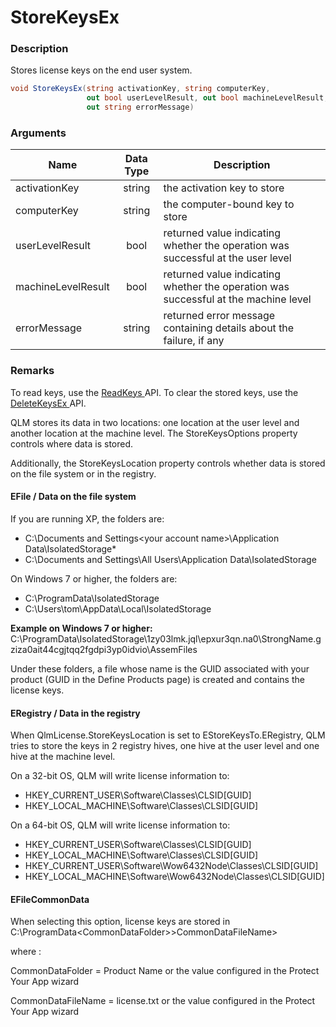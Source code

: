 # StoreKeysEx

### Description

Stores license keys on the end user system.

```csharp
void StoreKeysEx(string activationKey, string computerKey, 
                 out bool userLevelResult, out bool machineLevelResult, 
                 out string errorMessage)
```

### Arguments

| Name               | Data Type | Description                                                                         |
| ------------------ | :-------: | ----------------------------------------------------------------------------------- |
| activationKey      |   string  | the activation key to store                                                         |
| computerKey        |   string  | the computer-bound key to store                                                     |
| userLevelResult    |    bool   | returned value indicating whether the operation was successful at the user level    |
| machineLevelResult |    bool   | returned value indicating whether the operation was successful at the machine level |
| errorMessage       |   string  | returned error message containing details about the failure, if any                 |

### Remarks

To read keys, use the [ReadKeys ](readkeys.md)API. To clear the stored keys, use the [DeleteKeysEx ](deletekeysex.md)API.

QLM stores its data in two locations: one location at the user level and another location at the machine level. The StoreKeysOptions property controls where data is stored.

Additionally, the StoreKeysLocation property controls whether data is stored on the file system or in the registry.

#### EFile / Data on the file system

If you are running XP, the folders are:

* C:\Documents and Settings\<your account name>\Application Data\IsolatedStorage\*
* C:\Documents and Settings\All Users\Application Data\IsolatedStorage

On Windows 7 or higher, the folders are:

* C:\ProgramData\IsolatedStorage
* C:\Users\tom\AppData\Local\IsolatedStorage

**Example on Windows 7 or higher:**\
C:\ProgramData\IsolatedStorage\1zy03lmk.jql\epxur3qn.na0\StrongName.gziza0ait44cgjtqq2fgdpi3yp0idvio\AssemFiles

Under these folders, a file whose name is the GUID associated with your product (GUID in the Define Products page) is created and contains the license keys.

#### ERegistry / Data in the registry

When QlmLicense.StoreKeysLocation is set to EStoreKeysTo.ERegistry, QLM tries to store the keys in 2 registry hives, one hive at the user level and one hive at the machine level.

On a 32-bit OS, QLM will write license information to:

* HKEY\_CURRENT\_USER\Software\Classes\CLSID\[GUID]
* HKEY\_LOCAL\_MACHINE\Software\Classes\CLSID\[GUID]

On a 64-bit OS, QLM will write license information to:

* HKEY\_CURRENT\_USER\Software\Classes\CLSID\[GUID]
* HKEY\_LOCAL\_MACHINE\Software\Classes\CLSID\[GUID]
* HKEY\_CURRENT\_USER\Software\Wow6432Node\Classes\CLSID\[GUID]
* HKEY\_LOCAL\_MACHINE\Software\Wow6432Node\Classes\CLSID\[GUID]

#### EFileCommonData

When selecting this option, license keys are stored in C:\ProgramData\<CommonDataFolder>>CommonDataFileName>

where :

CommonDataFolder = Product Name or the value configured in the Protect Your App wizard

CommonDataFileName = license.txt or the value configured in the Protect Your App wizard
